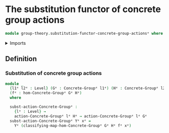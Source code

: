 # The substitution functor of concrete group actions

```agda
module group-theory.substitution-functor-concrete-group-actionsᵉ where
```

<details><summary>Imports</summary>

```agda
open import foundation.universe-levelsᵉ

open import group-theory.concrete-group-actionsᵉ
open import group-theory.concrete-groupsᵉ
open import group-theory.homomorphisms-concrete-groupsᵉ
```

</details>

## Definition

### Substitution of concrete group actions

```agda
module _
  {l1ᵉ l2ᵉ : Level} (Gᵉ : Concrete-Groupᵉ l1ᵉ) (Hᵉ : Concrete-Groupᵉ l2ᵉ)
  (fᵉ : hom-Concrete-Groupᵉ Gᵉ Hᵉ)
  where

  subst-action-Concrete-Groupᵉ :
    {lᵉ : Level} →
    action-Concrete-Groupᵉ lᵉ Hᵉ → action-Concrete-Groupᵉ lᵉ Gᵉ
  subst-action-Concrete-Groupᵉ Yᵉ xᵉ =
    Yᵉ (classifying-map-hom-Concrete-Groupᵉ Gᵉ Hᵉ fᵉ xᵉ)
```